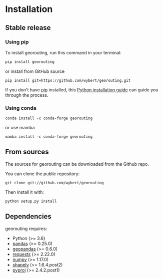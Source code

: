 # Installation

## Stable release

### Using pip


To install georouting, run this command in your terminal:

```bash
pip install georouting
```

or install from GitHub source

```
pip install git+https://github.com/wybert/georouting.git
```


If you don't have [pip](https://pip.pypa.io) installed, this [Python installation guide](http://docs.python-guide.org/en/latest/starting/installation/) can guide you through the process.

### Using conda


```
conda install -c conda-forge georouting
```

or use mamba

```
mamba install -c conda-forge georouting
```


## From sources

The sources for georouting can be downloaded from the Github repo.

You can clone the public repository:

```
git clone git://github.com/wybert/georouting
```

Then install it with:

```
python setup.py install
```

## Dependencies

georouting requires:

-   Python (>= 3.6)
-   [pandas](https://pandas.pydata.org/) (>= 0.25.0)
-   [geopandas](https://geopandas.org/) (>= 0.6.0)
-   [requests](https://requests.readthedocs.io/en/master/) (>= 2.22.0)
-   [numpy](https://numpy.org/) (>= 1.17.0)
-   [shapely](https://shapely.readthedocs.io/en/stable/) (>= 1.6.4.post2)
-   [pyproj](https://pyproj4.github.io/pyproj/stable/) (>= 2.4.2.post1)

